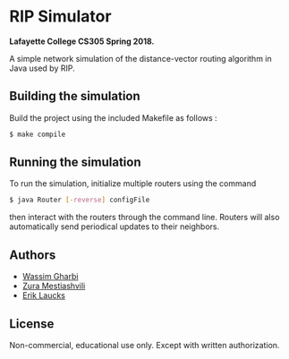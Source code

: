 # RIP Simulator

**Lafayette College CS305 Spring 2018.**

A simple network simulation of the distance-vector routing algorithm in Java used by RIP.

## Building the simulation

Build the project using the included Makefile as follows :

```bash
$ make compile
```

## Running the simulation

To run the simulation, initialize multiple routers using the command

```bash
$ java Router [-reverse] configFile
```

then interact with the routers through the command line. Routers will also automatically
send periodical updates to their neighbors.

## Authors

* [Wassim Gharbi](https://github.com/wassgha)
* [Zura Mestiashvili](https://github.com/prosperi)
* [Erik Laucks](https://github.com/laucksy)

## License

Non-commercial, educational use only. Except with written authorization.
